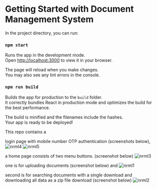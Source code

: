 # Getting Started with Document Management System

In the project directory, you can run:

### `npm start`

Runs the app in the development mode.\
Open [http://localhost:3000](http://localhost:3000) to view it in your browser.

The page will reload when you make changes.\
You may also see any lint errors in the console.

### `npm run build`

Builds the app for production to the `build` folder.\
It correctly bundles React in production mode and optimizes the build for the best performance.

The build is minified and the filenames include the hashes.\
Your app is ready to be deployed!

This repo contains a 

login page with mobile number OTP authentication (screenshots below), 
![nrml4](https://github.com/Rounak1999/document-management-systum/assets/61222797/862c4907-4839-4c07-a792-05c6f1ad0343)
![nrml5](https://github.com/Rounak1999/document-management-systum/assets/61222797/5543fc1b-58f2-4dd2-a278-036473a2f602)

a home page consists of two menu buttons. (screenshot below) 
![nrml3](https://github.com/Rounak1999/document-management-systum/assets/61222797/3301256e-eef6-41c8-8d98-df2985c1f812)

one is for uploading documents (screenshot below) and 
![nrml1](https://github.com/Rounak1999/document-management-systum/assets/61222797/f8d730fd-d2f0-45ac-81da-8555f44a5b57)

second is for searching documents with a single download and downloading all data as a zip file download (screenshot below)
![nrml2](https://github.com/Rounak1999/document-management-systum/assets/61222797/6d9e9455-a07c-4445-9fca-62e4161f125a)



